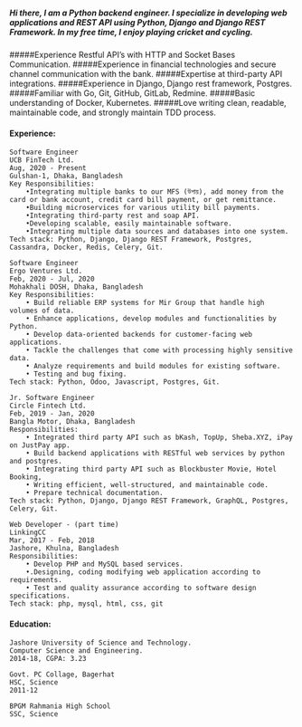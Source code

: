 ##### Hi there, I am a Python backend engineer. I specialize in developing web applications and REST API using Python, Django and Django REST Framework. In my free time, I enjoy playing cricket and cycling. 

#####Experience Restful API’s with HTTP and Socket Bases Communication.
#####Experience in financial technologies and secure channel communication with the bank.
#####Expertise at third-party API integrations.
#####Experience in Django, Django rest framework, Postgres.
#####Familiar with Go, Git, GitHub, GitLab, Redmine.
#####Basic understanding of Docker, Kubernetes.
#####Love writing clean, readable, maintainable code, and strongly maintain TDD process. 


#### Experience:
    Software Engineer
    UCB FinTech Ltd.
    Aug, 2020 - Present
    Gulshan-1, Dhaka, Bangladesh
    Key Responsibilities:
        •Integrating multiple banks to our MFS (উপায়), add money from the card or bank account, credit card bill payment, or get remittance.
        •Building microservices for various utility bill payments.
        •Integrating third-party rest and soap API.
        •Developing scalable, easily maintainable software.
        •Integrating multiple data sources and databases into one system.
    Tech stack: Python, Django, Django REST Framework, Postgres, Cassandra, Docker, Redis, Celery, Git.

    Software Engineer
    Ergo Ventures Ltd.
    Feb, 2020 - Jul, 2020
    Mohakhali DOSH, Dhaka, Bangladesh
    Key Responsibilities:
        • Build reliable ERP systems for Mir Group that handle high volumes of data.
        • Enhance applications, develop modules and functionalities by Python.
        • Develop data-oriented backends for customer-facing web applications.
        • Tackle the challenges that come with processing highly sensitive data.
        • Analyze requirements and build modules for existing software.
        • Testing and bug fixing.
    Tech stack: Python, Odoo, Javascript, Postgres, Git.
        
    Jr. Software Engineer
    Circle Fintech Ltd.
    Feb, 2019 - Jan, 2020
    Bangla Motor, Dhaka, Bangladesh
    Responsibilities:
        • Integrated third party API such as bKash, TopUp, Sheba.XYZ, iPay on JustPay app.
        • Build backend applications with RESTful web services by python and postgres.
        • Integrating third party API such as Blockbuster Movie, Hotel Booking,
        • Writing efficient, well-structured, and maintainable code.
        • Prepare technical documentation.
    Tech stack: Python, Django, Django REST Framework, GraphQL, Postgres, Celery, Git.
        
    Web Developer - (part time)
    LinkingCC
    Mar, 2017 - Feb, 2018
    Jashore, Khulna, Bangladesh
    Responsibilities:
        • Develop PHP and MySQL based services.
        •.Designing, coding modifying web application according to requirements.
        • Test and quality assurance according to software design specifications.
    Tech stack: php, mysql, html, css, git

#### Education:
    Jashore University of Science and Technology.
    Computer Science and Engineering.
    2014-18, CGPA: 3.23
    
    Govt. PC Collage, Bagerhat
    HSC, Science
    2011-12
    
    BPGM Rahmania High School
    SSC, Science
